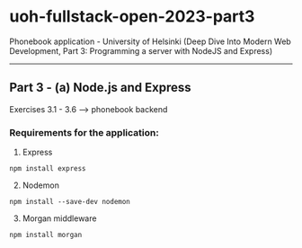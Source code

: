 # uoh-fullstack-open-2023-part3

Phonebook application - University of Helsinki (Deep Dive Into Modern Web Development, Part 3: Programming a server with NodeJS and Express)

---

## Part 3 - (a) Node.js and Express

Exercises 3.1 - 3.6 --> phonebook backend

### Requirements for the application:

1. Express

```
npm install express
```

2. Nodemon

```
npm install --save-dev nodemon
```

3. Morgan middleware

```
npm install morgan
```
